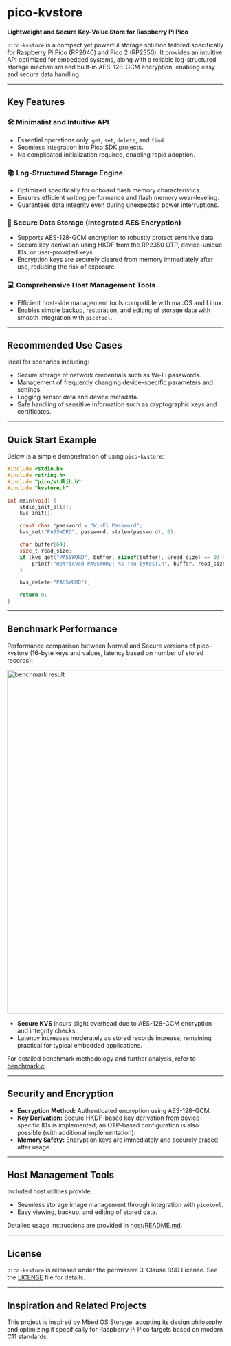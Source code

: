 # pico-kvstore

**Lightweight and Secure Key-Value Store for Raspberry Pi Pico**

`pico-kvstore` is a compact yet powerful storage solution tailored specifically for Raspberry Pi Pico (RP2040) and Pico 2 (RP2350). It provides an intuitive API optimized for embedded systems, along with a reliable log-structured storage mechanism and built-in AES-128-GCM encryption, enabling easy and secure data handling.

---

## Key Features

### 🛠 Minimalist and Intuitive API

- Essential operations only: `get`, `set`, `delete`, and `find`.
- Seamless integration into Pico SDK projects.
- No complicated initialization required, enabling rapid adoption.

### 📚 Log-Structured Storage Engine

- Optimized specifically for onboard flash memory characteristics.
- Ensures efficient writing performance and flash memory wear-leveling.
- Guarantees data integrity even during unexpected power interruptions.

### 🔐 Secure Data Storage (Integrated AES Encryption)

- Supports AES-128-GCM encryption to robustly protect sensitive data.
- Secure key derivation using HKDF from the RP2350 OTP, device-unique IDs, or user-provided keys.
- Encryption keys are securely cleared from memory immediately after use, reducing the risk of exposure.

### 💻 Comprehensive Host Management Tools

- Efficient host-side management tools compatible with macOS and Linux.
- Enables simple backup, restoration, and editing of storage data with smooth integration with `picotool`.

---

## Recommended Use Cases

Ideal for scenarios including:

- Secure storage of network credentials such as Wi-Fi passwords.
- Management of frequently changing device-specific parameters and settings.
- Logging sensor data and device metadata.
- Safe handling of sensitive information such as cryptographic keys and certificates.

---

## Quick Start Example

Below is a simple demonstration of using `pico-kvstore`:

```c
#include <stdio.h>
#include <string.h>
#include "pico/stdlib.h"
#include "kvstore.h"

int main(void) {
    stdio_init_all();
    kvs_init();

    const char *password = "Wi-Fi Password";
    kvs_set("PASSWORD", password, strlen(password), 0);

    char buffer[64];
    size_t read_size;
    if (kvs_get("PASSWORD", buffer, sizeof(buffer), &read_size) == 0) {
        printf("Retrieved PASSWORD: %s (%u bytes)\n", buffer, read_size);
    }

    kvs_delete("PASSWORD");

    return 0;
}
```

---

## Benchmark Performance

Performance comparison between Normal and Secure versions of pico-kvstore (16-byte keys and values, latency based on number of stored records):

<img src="https://github.com/user-attachments/assets/d145d9be-ad97-46f4-bc37-1429c6c5674c" width=800 alt="benchmark result"/>


- **Secure KVS** incurs slight overhead due to AES-128-GCM encryption and integrity checks.
- Latency increases moderately as stored records increase, remaining practical for typical embedded applications.

For detailed benchmark methodology and further analysis, refer to [benchmark.c](examples/benchmark.c).

---

## Security and Encryption

- **Encryption Method:** Authenticated encryption using AES-128-GCM.
- **Key Derivation:** Secure HKDF-based key derivation from device-specific IDs is implemented; an OTP-based configuration is also possible (with additional implementation).
- **Memory Safety:** Encryption keys are immediately and securely erased after usage.

---

## Host Management Tools

Included host utilities provide:

- Seamless storage image management through integration with `picotool`.
- Easy viewing, backup, and editing of stored data.

Detailed usage instructions are provided in [host/README.md](host/README.md).

---

## License

`pico-kvstore` is released under the permissive 3-Clause BSD License. See the [LICENSE](LICENSE.md) file for details.

---

## Inspiration and Related Projects

This project is inspired by Mbed OS Storage, adopting its design philosophy and optimizing it specifically for Raspberry Pi Pico targets based on modern C11 standards.
